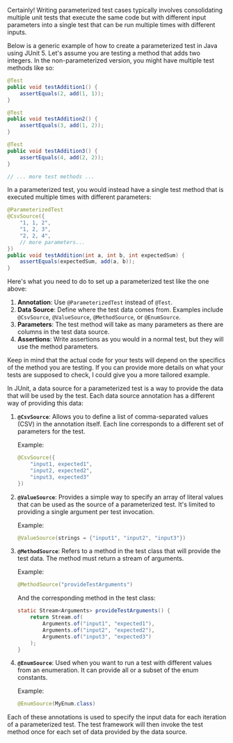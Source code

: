 Certainly! Writing parameterized test cases typically involves consolidating multiple unit tests that execute the same code but with different input parameters into a single test that can be run multiple times with different inputs.

Below is a generic example of how to create a parameterized test in Java using JUnit 5. Let's assume you are testing a method that adds two integers. In the non-parameterized version, you might have multiple test methods like so:

```java
@Test
public void testAddition1() {
    assertEquals(2, add(1, 1));
}

@Test
public void testAddition2() {
    assertEquals(3, add(1, 2));
}

@Test
public void testAddition3() {
    assertEquals(4, add(2, 2));
}

// ... more test methods ...
```

In a parameterized test, you would instead have a single test method that is executed multiple times with different parameters:

```java
@ParameterizedTest
@CsvSource({
    "1, 1, 2",
    "1, 2, 3",
    "2, 2, 4",
    // more parameters...
})
public void testAddition(int a, int b, int expectedSum) {
    assertEquals(expectedSum, add(a, b));
}
```

Here's what you need to do to set up a parameterized test like the one above:

1. **Annotation**: Use `@ParameterizedTest` instead of `@Test`.
2. **Data Source**: Define where the test data comes from. Examples include `@CsvSource`, `@ValueSource`, `@MethodSource`, or `@EnumSource`.
3. **Parameters**: The test method will take as many parameters as there are columns in the test data source.
4. **Assertions**: Write assertions as you would in a normal test, but they will use the method parameters.

Keep in mind that the actual code for your tests will depend on the specifics of the method you are testing. If you can provide more details on what your tests are supposed to check, I could give you a more tailored example.

In JUnit, a data source for a parameterized test is a way to provide the data that will be used by the test. Each data source annotation has a different way of providing this data:

1. **`@CsvSource`**: Allows you to define a list of comma-separated values (CSV) in the annotation itself. Each line corresponds to a different set of parameters for the test.

   Example:
   ```java
   @CsvSource({
       "input1, expected1",
       "input2, expected2",
       "input3, expected3"
   })
   ```

2. **`@ValueSource`**: Provides a simple way to specify an array of literal values that can be used as the source of a parameterized test. It's limited to providing a single argument per test invocation.

   Example:
   ```java
   @ValueSource(strings = {"input1", "input2", "input3"})
   ```

3. **`@MethodSource`**: Refers to a method in the test class that will provide the test data. The method must return a stream of arguments.

   Example:
   ```java
   @MethodSource("provideTestArguments")
   ```

   And the corresponding method in the test class:
   ```java
   static Stream<Arguments> provideTestArguments() {
       return Stream.of(
           Arguments.of("input1", "expected1"),
           Arguments.of("input2", "expected2"),
           Arguments.of("input3", "expected3")
       );
   }
   ```

4. **`@EnumSource`**: Used when you want to run a test with different values from an enumeration. It can provide all or a subset of the enum constants.

   Example:
   ```java
   @EnumSource(MyEnum.class)
   ```

Each of these annotations is used to specify the input data for each iteration of a parameterized test. The test framework will then invoke the test method once for each set of data provided by the data source.
